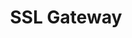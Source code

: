---
title: SSL Gateway
slug: ssl-gateway
excerpt: La sécurité accessible à tous
sections: Général, Utilisation
order: 07
---